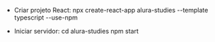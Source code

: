 * Criar projeto React:
npx create-react-app alura-studies --template typescript --use-npm

* Iniciar servidor:
cd alura-studies
npm start